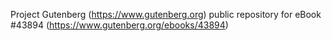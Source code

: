 Project Gutenberg (https://www.gutenberg.org) public repository for eBook #43894 (https://www.gutenberg.org/ebooks/43894)
